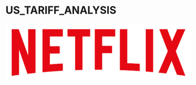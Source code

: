 # US_TARIFF_ANALYSIS

![](https://github.com/dineshtyagi1511/netflix_sql_project/blob/main/logo.png)
